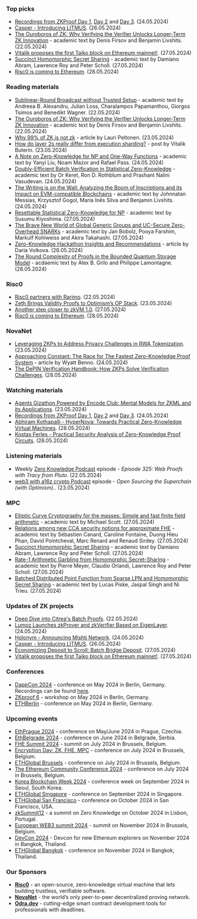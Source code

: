 ### Top picks
* [Recordings from ZKProof Day 1](https://www.youtube.com/playlist?list=PLOEty2U8Y69Uzkd6MthUjWbOxQHzBAtCQ), [Day 2](https://www.youtube.com/playlist?list=PLOEty2U8Y69XR-KVpuDi4mCIOjBtUA-mQ) and [Day 3](https://www.youtube.com/playlist?list=PLOEty2U8Y69WTd1ZVXgGCTZim5TCEAB9H). (24.05.2024)
* [Casper - Introducing LITMUS](https://medium.com/casperblockchain/introducing-litmus-27b7de6eabd3). (26.05.2024)
* [The Ouroboros of ZK: Why Verifying the Verifier Unlocks Longer-Term ZK Innovation](https://eprint.iacr.org/2024/768.pdf) - academic text by Denis Firsov and Benjamin Livshits. (22.05.2024)
* [Vitalik proposes the first Taiko block on Ethereum mainnet!](https://taiko.mirror.xyz/Pizjv30FvjsZUwEG-Da7Gs6F8qeDLc4CKKEBqy3pTt8). (27.05.2024)
* [Succinct Homomorphic Secret Sharing](https://eprint.iacr.org/2024/814.pdf) - academic text by Damiano Abram, Lawrence Roy and Peter Scholl. (27.05.2024)
* [Risc0 is coming to Ethereum](https://x.com/RiscZero/status/1795524909260501479). (28.05.2024)

### Reading materials 
* [Sublinear-Round Broadcast without Trusted Setup](https://eprint.iacr.org/2024/770.pdf) - academic text by Andreea B. Alexandru, Julian Loss, Charalampos Papamanthou, Giorgos Tsimos and Benedikt Wagner. (22.05.2024)
* [The Ouroboros of ZK: Why Verifying the Verifier Unlocks Longer-Term ZK Innovation](https://eprint.iacr.org/2024/768.pdf) - academic text by Denis Firsov and Benjamin Livshits. (22.05.2024)
* [Why 99% of ZK is not zk](https://medium.com/@laurippeltonen/why-99-of-zk-is-not-zk-fb2498955e10) - article by Lauri Peltonen. (23.05.2024)
* [How do layer 2s really differ from execution sharding?](https://vitalik.eth.limo/general/2024/05/23/l2exec.html) - post by Vitalik Buterin. (23.05.2024)
* [A Note on Zero-Knowledge for NP and One-Way Functions](https://eprint.iacr.org/2024/800.pdf) - academic text by Yanyi Liu, Noam Mazor and Rafael Pass. (24.05.2024)
* [Doubly-Efficient Batch Verification in Statistical Zero-Knowledge](https://eprint.iacr.org/2024/781.pdf) - academic text by Or Keret, Ron D. Rothblum and Prashant Nalini Vasudevan. (24.05.2024)
* [The Writing is on the Wall: Analyzing the Boom of Inscriptions and its Impact on EVM-compatible Blockchains](https://arxiv.org/pdf/2405.15288) - academic text by Johnnatan Messias, Krzysztof Gogol, Maria Inês Silva and Benjamin Livshits. (24.05.2024)
* [Resettable Statistical Zero-Knowledge for NP](https://eprint.iacr.org/2024/806.pdf) - academic text by Susumu Kiyoshima. (27.05.2024)
* [The Brave New World of Global Generic Groups and UC-Secure Zero-Overhead SNARKs](https://eprint.iacr.org/2024/818.pdf) - academic text by Jan Bobolz, Pooya Farshim, Markulf Kohlweiss and Akira Takahashi. (27.05.2024)
* [Zero-Knowledge Hackathon Insights and Recommendations](https://hackernoon.com/zero-knowledge-hackathon-insights-and-recommendations) - article by Daria Volkova. (28.05.2024)
* [The Round Complexity of Proofs in the Bounded Quantum Storage Model](https://arxiv.org/pdf/2405.18275) - acdaemic text by Alex B. Grilo and Philippe Lamontagne. (28.05.2024)

### Risc0
* [Risc0 partners with Rarimo](https://x.com/RiscZero/status/1793376794592379278). (22.05.2024)
* [Zeth Brings Validity Proofs to Optimism’s OP Stack](https://www.risczero.com/blog/zeth-brings-validity-proofs-to-optimisms-op-stack). (23.05.2024)
* [Another step closer to zkVM 1.0](https://x.com/RiscZero/status/1795128376690131011). (27.05.2024)
* [Risc0 is coming to Ethereum](https://x.com/RiscZero/status/1795524909260501479). (28.05.2024)

### NovaNet 
* [Leveraging ZKPs to Address Privacy Challenges in RWA Tokenization](https://www.novanet.xyz/blog/leveraging-zkps-to-address-privacy-challenges-in-rwa-tokenization). (23.05.2024)
* [Approaching Constant: The Race for The Fastest Zero-Knowledge Proof System](https://blog.icme.io/approaching-constant-the-race-for-the-fastest-zero-knowledge-proof-system/) - article by Wyatt Benno. (24.05.2024)
* [The DePIN Verification Handbook: How ZKPs Solve Verification Challenges](https://www.novanet.xyz/blog/depin-verification-handbook). (28.05.2024)
 
### Watching materials
* [Agents Gizathon Powered by Encode Club: Mental Models for ZKML and its Applications](https://www.youtube.com/watch?v=TwlY1XYTjPY). (23.05.2024)
* [Recordings from ZKProof Day 1](https://www.youtube.com/playlist?list=PLOEty2U8Y69Uzkd6MthUjWbOxQHzBAtCQ), [Day 2](https://www.youtube.com/playlist?list=PLOEty2U8Y69XR-KVpuDi4mCIOjBtUA-mQ) and [Day 3](https://www.youtube.com/playlist?list=PLOEty2U8Y69WTd1ZVXgGCTZim5TCEAB9H). (24.05.2024)
* [Abhiram Kothapalli - HyperNova: Towards Practical Zero-Knowledge Virtual Machines](https://www.youtube.com/watch?v=y05oLsCn5A4). (28.05.2024)
* [Kostas Ferles - Practical Security Analysis of Zero-Knowledge Proof Circuits](https://www.youtube.com/watch?v=uEkXcqkB8ls). (28.05.2024)

### Listening materials
* Weekly [Zero Knowledge Podcast](https://zeroknowledge.fm/325-2/) episode - *Episode 325: Web Proofs with Tracy from Pluto*. (22.05.2024) 
* [web3 with a16z crypto Podcast](https://open.spotify.com/episode/5ZGbJM8zxlSAb4GsP7PWTo?si=cd2f28bd91064583) episode - *Open Sourcing the Superchain (with Optimism).*. (23.05.2024) 

### MPC
* [Elliptic Curve Cryptography for the masses: Simple and fast finite field arithmetic](https://eprint.iacr.org/2024/779.pdf) - academic text by Michael Scott. (27.05.2024)
* [Relations among new CCA security notions for approximate FHE](https://eprint.iacr.org/2024/812.pdf) - academic text by Sébastien Canard, Caroline Fontaine, Duong Hieu Phan, David Pointcheval, Marc Renard and Renaud Sirdey. (27.05.2024)
* [Succinct Homomorphic Secret Sharing](https://eprint.iacr.org/2024/814.pdf) - academic text by Damiano Abram,  Lawrence Roy and Peter Scholl. (27.05.2024)
* [Rate-1 Arithmetic Garbling from Homomorphic Secret-Sharing](https://eprint.iacr.org/2024/820.pdf) - academic text by Pierre Meyer, Claudio Orlandi, Lawrence Roy and Peter Scholl. (27.05.2024)
* [Batched Distributed Point Function from Sparse LPN and Homomorphic Secret Sharing](https://eprint.iacr.org/2024/823.pdf) - academic text by Lucas Piske, Jaspal Singh and Ni Trieu. (27.05.2024)
 
### Updates of ZK projects
* [Deep Dive into Citrea's Batch Proofs](https://www.blog.citrea.xyz/citreas-batch-proofs/). (22.05.2024)
* [Lumoz Launches zkProver and zkVerifier Based on EigenLayer](https://hackernoon.com/lumoz-launches-zkprover-and-zkverifier-based-on-eigenlayer). (24.05.2024)
* [Holonym - Announcing Mishti Network](https://medium.com/holonym/announcing-mishti-network-9330d90e0ead). (24.05.2024)
* [Casper - Introducing LITMUS](https://medium.com/casperblockchain/introducing-litmus-27b7de6eabd3). (26.05.2024)
* [Economizing Deposit to Scroll: Batch Bridge Deposit](https://scroll.io/blog/economizing-deposit-to-scroll). (27.05.2024)
* [Vitalik proposes the first Taiko block on Ethereum mainnet!](https://taiko.mirror.xyz/Pizjv30FvjsZUwEG-Da7Gs6F8qeDLc4CKKEBqy3pTt8). (27.05.2024)

### Conferences
* [DappCon 2024](https://www.dappcon.io/) - conference on May 2024 in Berlin, Germany. Recordings can be found [here](https://www.youtube.com/@dappconberlin/streams). 
* [ZKproof 6](https://zkproof.org/events/zkproof-6-berlin/) - workshop on May 2024 in Berlin, Germany. 
* [ETHBerlin](https://ethberlin.org/) - conference on May 2024 in Berlin, Germany.

### Upcoming events
* [EthPrague 2024](https://ethprague.com/) - conference on May/June 2024 in Prague, Czechia.
* [EthBelgrade 2024](https://ethbelgrade.rs/) - conference on June 2024 in Belgrade, Serbia.
* [FHE Summit 2024](https://twitter.com/FHEOnchain/status/1777666116455911823/photo/1/) - summit on July 2024 in Brussels, Belgium. 
* [Encryption Day: ZK, FHE, MPC](https://lu.ma/encrypt) - conference on July 2024 in Brussels, Belgium.
* [ETHGlobal Brussels](https://ethglobal.com/events/brussels) - conference on July 2024 in Brussels, Belgium. 
* [The Ethereum Community Conference 2024](https://ethcc.io/) - conference on July 2024 in Brussels, Belgium. 
* [Korea Blockchain Week 2024](https://koreablockchainweek.com/) - conference week on September 2024 in Seoul, South Korea.
* [ETHGlobal Singapore](https://ethglobal.com/events/singapore2024) - conference on September 2024 in Singapore.
* [ETHGlobal San Francisco](https://ethglobal.com/events/sanfrancisco2024) - conference on October 2024 in San Francisco, USA.
* [zkSummit12](https://www.zksummit.com/) - a summit on Zero Knowledge on October 2024 in Lisbon, Portugal.
* [European WEB3 summit 2024](https://www.web3eurosummit.eu/) - summit on November 2024 in Brussels, Belgium.
* [DevCon 2024](https://devcon.org/) - Devcon for new Ethereum explorers on November 2024 in Bangkok, Thailand.
* [ETHGlobal Bangkok](https://ethglobal.com/events/bangkok) - conference on November 2024 in Bangkok, Thailand. 

### Our Sponsors
* **[Risc0](https://www.risczero.com/)** - an open-source, zero-knowledge virtual machine that lets building trustless, verifiable software.
* **[NovaNet](https://www.novanet.xyz/)** - the world’s only peer-to-peer decentralized proving network.
* **[Odra.dev](https://odra.dev)** - cutting-edge smart contract development tools for professionals with deadlines.